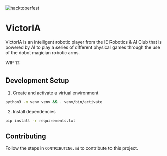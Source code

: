 ![hacktoberfest](https://img.shields.io/badge/Hacktoberfest-2023-blueviolet?style=for-the-badge&logo=appveyor)

# VictorIA

VictorIA is an intelligent robotic player from the IE Robotics & AI Club that is powered by AI to play a series of different physical games through the use of the dobot magician robotic arms. 

WIP 🏗️

## Development Setup

1. Create and activate a virtual environment
```bash
python3 -m venv venv && . venv/bin/activate
```

2. Install dependencies
```bash
pip install -r requirements.txt
```


## Contributing

Follow the steps in `CONTRIBUTING.md` to contribute to this project.